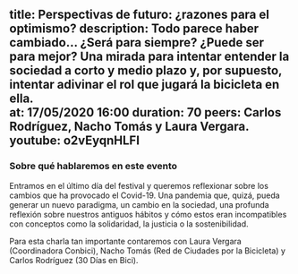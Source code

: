 title: Perspectivas de futuro: ¿razones para el optimismo?
description: Todo parece haber cambiado… ¿Será para siempre? ¿Puede ser para mejor? Una mirada para intentar entender la sociedad a corto y medio plazo y, por supuesto, intentar adivinar el rol que jugará la bicicleta en ella.  
at: 17/05/2020 16:00
duration: 70
peers: Carlos Rodríguez, Nacho Tomás y Laura Vergara.
youtube: o2vEyqnHLFI
----
### Sobre qué hablaremos en este evento

Entramos en el último día del festival y queremos reflexionar sobre los cambios que ha provocado el Covid-19. Una pandemia que, quizá, pueda generar un nuevo paradigma, un cambio en la sociedad, una profunda reflexión sobre nuestros antiguos hábitos y cómo estos eran incompatibles con conceptos como la solidaridad, la justicia o la sostenibilidad. 

Para esta charla tan importante contaremos con Laura Vergara (Coordinadora Conbici), Nacho Tomás (Red de Ciudades por la Bicicleta) y Carlos Rodríguez (30 Días en Bici).
